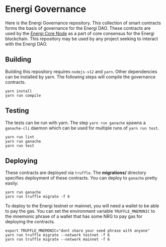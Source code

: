 # Energi Governance
Here is the Energi Governance repository. This collection of smart contracts forms the basis of governance for the Energi DAO. These contracts are used by the [Energi Core Node](../energi) as a part of core consensus for the Energi blockchain. This repository may be used by any project seeking to interact with the Energi DAO.

## Building
Building this repository requires `nodejs-v12` and `yarn`. Other dependencies can be installed by yarn. The following steps will compile the governance contracts.
```
yarn install
yarn run compile
```

## Testing
The tests can be run with yarn. The step `yarn run ganache` spawns a `ganache-cli` daemon which can be used for multiple runs of `yarn run test`.

```
yarn run lint
yarn run ganache
yarn run test
```

## Deploying
These contracts are deployed via `truffle`. The **migrations/** directory specifies deployment of these contracts. You can deploy to `ganache` pretty easily:
```
yarn run ganache
yarn run truffle migrate -f 6
```

To deploy to the Energi testnet or mainnet, you will need a wallet to be able to pay the gas. You can set the environment variable `TRUFFLE_MNEMONIC` to the mnemonic phrase of a wallet that has some NRG to pay gas for deploying the contracts.
```
export TRUFFLE_MNEMONIC="dont share your seed phrase with anyone"
yarn run truffle migrate --network testnet -f 6
yarn run truffle migrate --network mainnet -f 6
```
